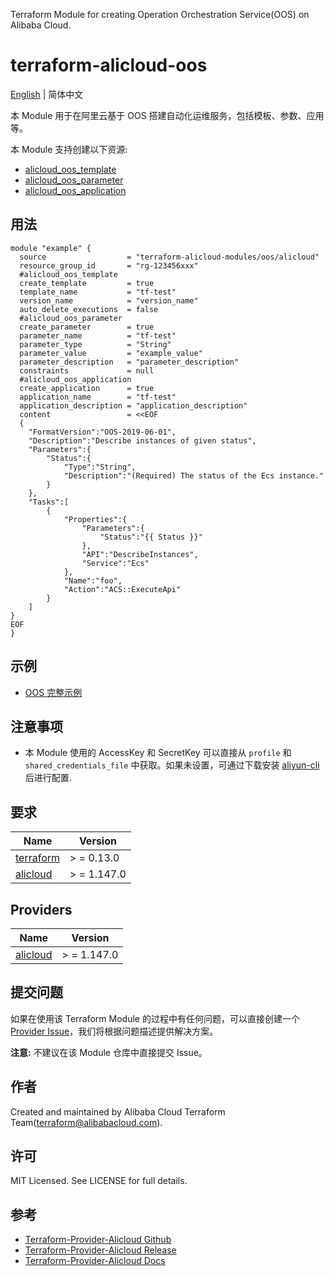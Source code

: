 Terraform Module for creating Operation Orchestration Service(OOS) on Alibaba Cloud.

terraform-alicloud-oos
=====================================================================

[English](README.md) | 简体中文

本 Module 用于在阿里云基于 OOS 搭建自动化运维服务，包括模板、参数、应用等。

本 Module 支持创建以下资源:

* [alicloud_oos_template](https://registry.terraform.io/providers/aliyun/alicloud/latest/docs/resources/oos_template)
* [alicloud_oos_parameter](https://registry.terraform.io/providers/aliyun/alicloud/latest/docs/resources/oos_parameter)
* [alicloud_oos_application](https://registry.terraform.io/providers/aliyun/alicloud/latest/docs/resources/oos_application)

## 用法

```hcl
module "example" {
  source                  = "terraform-alicloud-modules/oos/alicloud"
  resource_group_id       = "rg-123456xxx"
  #alicloud_oos_template
  create_template         = true
  template_name           = "tf-test"
  version_name            = "version_name"
  auto_delete_executions  = false
  #alicloud_oos_parameter
  create_parameter        = true
  parameter_name          = "tf-test"
  parameter_type          = "String"
  parameter_value         = "example_value"
  parameter_description   = "parameter_description"
  constraints             = null
  #alicloud_oos_application
  create_application      = true
  application_name        = "tf-test"
  application_description = "application_description"
  content                 = <<EOF
  {
    "FormatVersion":"OOS-2019-06-01",
    "Description":"Describe instances of given status",
    "Parameters":{
        "Status":{
            "Type":"String",
            "Description":"(Required) The status of the Ecs instance."
        }
    },
    "Tasks":[
        {
            "Properties":{
                "Parameters":{
                    "Status":"{{ Status }}"
                },
                "API":"DescribeInstances",
                "Service":"Ecs"
            },
            "Name":"foo",
            "Action":"ACS::ExecuteApi"
        }
    ]
}
EOF
}
```

## 示例

* [OOS 完整示例](https://github.com/terraform-alicloud-modules/terraform-alicloud-oos/tree/main/examples/complete)

## 注意事项

* 本 Module 使用的 AccessKey 和 SecretKey 可以直接从 `profile` 和 `shared_credentials_file`
  中获取。如果未设置，可通过下载安装 [aliyun-cli](https://github.com/aliyun/aliyun-cli#installation) 后进行配置.

## 要求

| Name | Version |
|------|---------|
| <a name="requirement_terraform"></a> [terraform](#requirement\_terraform) | > = 0.13.0 |
| <a name="requirement_alicloud"></a> [alicloud](#requirement\_alicloud) | > = 1.147.0 |

## Providers

| Name | Version |
|------|---------|
| <a name="provider_alicloud"></a> [alicloud](#provider\_alicloud) | > = 1.147.0 |

## 提交问题

如果在使用该 Terraform Module
的过程中有任何问题，可以直接创建一个 [Provider Issue](https://github.com/aliyun/terraform-provider-alicloud/issues/new)，我们将根据问题描述提供解决方案。

**注意:** 不建议在该 Module 仓库中直接提交 Issue。

## 作者

Created and maintained by Alibaba Cloud Terraform Team(terraform@alibabacloud.com).

## 许可

MIT Licensed. See LICENSE for full details.

## 参考

* [Terraform-Provider-Alicloud Github](https://github.com/aliyun/terraform-provider-alicloud)
* [Terraform-Provider-Alicloud Release](https://releases.hashicorp.com/terraform-provider-alicloud/)
* [Terraform-Provider-Alicloud Docs](https://registry.terraform.io/providers/aliyun/alicloud/latest/docs)